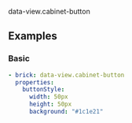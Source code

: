 data-view.cabinet-button

## Examples

### Basic

```yaml preview
- brick: data-view.cabinet-button
  properties:
    buttonStyle:
      width: 50px
      height: 50px
      background: "#1c1e21"
```
